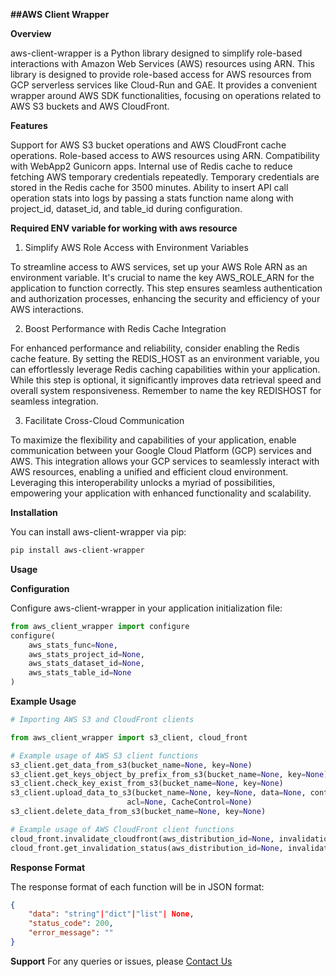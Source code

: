 **##AWS Client Wrapper**

**Overview**

aws-client-wrapper is a Python library designed to simplify role-based interactions with Amazon Web Services (AWS) resources using ARN. This library is designed to provide role-based access for AWS resources from GCP serverless services like Cloud-Run and GAE. It provides a convenient wrapper around AWS SDK functionalities, focusing on operations related to AWS S3 buckets and AWS CloudFront.


**Features**

Support for AWS S3 bucket operations and AWS CloudFront cache operations.
Role-based access to AWS resources using ARN.
Compatibility with WebApp2 Gunicorn apps.
Internal use of Redis cache to reduce fetching AWS temporary credentials repeatedly. Temporary credentials are stored in the Redis cache for 3500 minutes.
Ability to insert API call operation stats into logs by passing a stats function name along with project_id, dataset_id, and table_id during configuration.

**Required ENV variable for working with aws resource**

1. Simplify AWS Role Access with Environment Variables

To streamline access to AWS services, set up your AWS Role ARN as an environment variable. It's crucial to name the key AWS_ROLE_ARN for the application to function correctly. This step ensures seamless authentication and authorization processes, enhancing the security and efficiency of your AWS interactions.

2. Boost Performance with Redis Cache Integration

For enhanced performance and reliability, consider enabling the Redis cache feature. By setting the REDIS_HOST as an environment variable, you can effortlessly leverage Redis caching capabilities within your application. While this step is optional, it significantly improves data retrieval speed and overall system responsiveness. Remember to name the key REDISHOST for seamless integration.

3. Facilitate Cross-Cloud Communication

To maximize the flexibility and capabilities of your application, enable communication between your Google Cloud Platform (GCP) services and AWS. This integration allows your GCP services to seamlessly interact with AWS resources, enabling a unified and efficient cloud environment. Leveraging this interoperability unlocks a myriad of possibilities, empowering your application with enhanced functionality and scalability.



**Installation**

You can install aws-client-wrapper via pip:

```bash
pip install aws-client-wrapper
```

**Usage**

**Configuration**

Configure aws-client-wrapper in your application initialization file:

```python
from aws_client_wrapper import configure
configure(
    aws_stats_func=None, 
    aws_stats_project_id=None,
    aws_stats_dataset_id=None, 
    aws_stats_table_id=None
)
```
**Example Usage**

```python
# Importing AWS S3 and CloudFront clients

from aws_client_wrapper import s3_client, cloud_front

# Example usage of AWS S3 client functions
s3_client.get_data_from_s3(bucket_name=None, key=None)
s3_client.get_keys_object_by_prefix_from_s3(bucket_name=None, key=None)
s3_client.check_key_exist_from_s3(bucket_name=None, key=None)
s3_client.upload_data_to_s3(bucket_name=None, key=None, data=None, content_type=None,
                          acl=None, CacheControl=None)
s3_client.delete_data_from_s3(bucket_name=None, key=None)

# Example usage of AWS CloudFront client functions
cloud_front.invalidate_cloudfront(aws_distribution_id=None, invalidation_paths=None)
cloud_front.get_invalidation_status(aws_distribution_id=None, invalidation_id=None)
```
**Response Format**

The response format of each function will be in JSON format:

```json
{
    "data": "string"|"dict"|"list"| None,
    "status_code": 200,
    "error_message": ""
}
```

**Support**
For any queries or issues, please [Contact Us](mailto:anilkumar.maurya@bluestacks.com)


